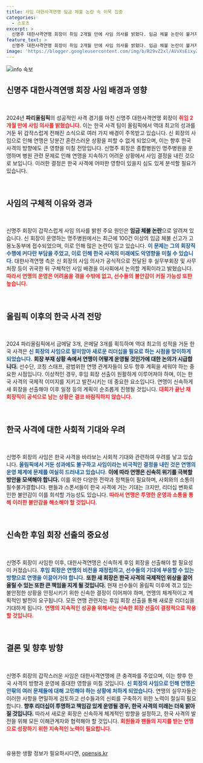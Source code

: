 ```yaml
---
title: 사임 대한사격연맹 임금 체불 논란 속 이목 집중
categories:
  - 스포츠
excerpt: >
  신명주 대한사격연맹 회장이 취임 2개월 만에 사임 의사를 밝혔다. 임금 체불 논란이 불거지며 한국 사격의 혼란이 우려되는데, 파리올림픽의 성과에 힘입어 새 조정이 필요해 보인다.
feature_text: >
  신명주 대한사격연맹 회장이 취임 2개월 만에 사임 의사를 밝혔다. 임금 체불 논란이 불거지며 한국 사격의 혼란이 우려되는데, 파리올림픽의 성과에 힘입어 새 조정이 필요해 보인다.
image: 'https://blogger.googleusercontent.com/img/b/R29vZ2xl/AVvXsEixyZcFfHzMRdzZMjFBmAUKJYCLCGyLL1o632UiGVXcaFdKo_bkvkuCioo0uUKlGfBVcT3P84aROyZIXSBEx3Aw5nCQ3pTgDom1WDC4m8eifvWiAmWEEVb4x6G_l8C0QH225ldMjyaFvpxGEBGNO37VmDTDMHGhJPq73UglMfDca1-0aw/s1600/blogspot.png'
---
```


<p><img src="https://blogger.googleusercontent.com/img/b/R29vZ2xl/AVvXsEixyZcFfHzMRdzZMjFBmAUKJYCLCGyLL1o632UiGVXcaFdKo_bkvkuCioo0uUKlGfBVcT3P84aROyZIXSBEx3Aw5nCQ3pTgDom1WDC4m8eifvWiAmWEEVb4x6G_l8C0QH225ldMjyaFvpxGEBGNO37VmDTDMHGhJPq73UglMfDca1-0aw/s1600/blogspot.png" alt="info 속보" /></p>

<h2 data-ke-size="size26">신명주 대한사격연맹 회장 사임 배경과 영향</h2>

<p data-ke-size="size16">&nbsp;</p>

<p>2024년 <b>파리올림픽</b>의 성공적인 사격 경기를 마친 신명주 대한사격연맹 회장이 <b><span style="color: #ee2323;">취임 2개월 만에 사임 의사를 밝혔습니다.</span></b> 이는 한국 사격 팀이 올림픽에서 역대 최고의 성과를 거둔 뒤 갑작스럽게 전해진 소식으로 여러 가지 배경이 주목받고 있습니다. 신 회장의 사임으로 인해 연맹은 당분간 혼란스러운 상황을 피할 수 없게 되었으며, 이는 향후 한국 사격의 방향에도 큰 영향을 미칠 전망입니다. 신명주 회장은 종합병원인 명주병원을 운영하며 병원 관련 문제로 인해 연맹을 지속하기 어려운 상황에서 사임 결정을 내린 것으로 보입니다. 이러한 결정은 한국 사격에 어떠한 영향이 있을지 심도 있게 분석할 필요가 있습니다.</p></p>

<p data-ke-size="size16">&nbsp;</p>

<h2 data-ke-size="size26">사임의 구체적 이유와 경과</h2>

<p data-ke-size="size16">&nbsp;</p>

<p>신명주 회장이 갑작스럽게 사임 의사를 밝힌 주요 원인은 <b><span style="background-color: #21538527;">임금 체불 논란</span></b>으로 알려져 있습니다. 신 회장이 운영하는 명주병원에서는 최근에 100건 이상의 임금 체불 신고가 고용노동부에 접수되었으며, 이로 인해 많은 논란이 일고 있습니다. <b><span style="color: #1a5490;">이 문제는 그의 회장직 수행에 커다란 부담을 주었고, 이로 인해 한국 사격의 미래에도 악영향을 미칠 수 있습니다.</span></b> 대한사격연맹 측은 신 회장의 사임 의사가 공식적으로 전달된 후 실무부회장 및 사무처장 등이 귀국한 뒤 구체적인 사임 배경을 이사회에서 논의할 계획이라고 밝혔습니다. <b><span style="color: #ee2323;">따라서 연맹의 운영은 어려움을 겪을 수밖에 없고, 선수들의 불안감이 커질 가능성 또한 높습니다.</span></b></p>

<p data-ke-size="size16">&nbsp;</p>

<h2 data-ke-size="size26">올림픽 이후의 한국 사격 전망</h2>

<p data-ke-size="size16">&nbsp;</p>

<p>2024 파리올림픽에서 금메달 3개, 은메달 3개를 획득하며 역대 최고의 성적을 거둔 한국 사격은 <b><span style="color: #1a5490;">신 회장의 사임으로 말미암아 새로운 리더십을 필요로 하는 시점을 맞이하게 되었습니다.</span></b> <b><span style="background-color: #21538527;">회장 부재 상황 속에서 연맹이 어떻게 운영될 것인가에 대한 논의가 시급합니다.</span></b> 선수단, 코칭 스태프, 광범위한 연맹 관계자들이 모두 향후 계획을 세워야 하는 중요한 시점입니다. 이상적인 경우, 후임 회장 선출이 원활하게 이루어져야 하며, 이는 한국 사격의 국제적 이미지를 지키고 발전시키는 데 중요한 요소입니다. 연맹이 신속하게 새 회장을 선출해야 이후 일정 등의 계획이 순조롭게 진행될 것입니다. <b><span style="color: #ee2323;">대회가 끝난 채 회장직이 공석으로 남는 상황은 결코 바람직하지 않습니다.</span></b></p>

<p data-ke-size="size16">&nbsp;</p>

<h2 data-ke-size="size26">한국 사격에 대한 사회적 기대와 우려</h2>

<p data-ke-size="size16">&nbsp;</p>

<p>신명주 회장의 사임은 한국 사격을 바라보는 사회적 기대와 관련하여 우려를 낳고 있습니다. <b><span style="color: #1a5490;">올림픽에서 거둔 성과에도 불구하고 사임이라는 비극적인 결정을 내린 것은 연맹의 운영 체계에 문제를 여실히 드러내고 있습니다.</span></b> <b><span style="background-color: #21538527;">이에 따라 연맹은 신속히 위기를 극복할 방안을 모색해야 합니다.</span></b> 이를 위한 다양한 전략과 정책들이 필요하며, 사회와의 소통이 필수불가결합니다. 팬들과 스폰서들이 한국 사격에 거는 기대는 크지만, 리더십 변화로 인한 불안감이 이를 희석할 가능성도 있습니다. <b><span style="color: #ee2323;">따라서 연맹은 투명한 운영과 소통을 통해 이러한 불안감을 해소해야 할 것입니다.</span></b></p>

<p data-ke-size="size16">&nbsp;</p>

<h2 data-ke-size="size26">신속한 후임 회장 선출의 중요성</h2>

<p data-ke-size="size16">&nbsp;</p>

<p>신명주 회장이 사임한 이후, 대한사격연맹은 신속하게 후임 회장을 선출해야 할 필요성이 커졌습니다. <b><span style="color: #1a5490;">후임 회장은 연맹의 비전을 재정립하고, 선수들의 기대에 부응할 수 있는 방향으로 연맹을 이끌어가야 합니다.</span></b> <b><span style="background-color: #21538527;">또한 새 회장은 한국 사격의 국제적인 위상을 끌어올릴 수 있는 또한 큰 책임을 지게 될 것입니다.</span></b> 현재 선수들이 올림픽 이후에 겪고 있는 불안정한 상황을 안정시키기 위한 신속한 결정이 이어져야 하며, 연맹의 체계적이고 계획적인 발전이 요구됩니다. 모든 연맹 관련자는 후임 회장 선출을 통해 새로운 리더십을 기대하게 됩니다. <b><span style="color: #ee2323;">연맹의 지속적인 성공을 위해서는 신속한 회장 선출이 결정적으로 작용할 것입니다.</span></b></p>

<p data-ke-size="size16">&nbsp;</p>

<h2 data-ke-size="size26">결론 및 향후 방향</h2>

<p data-ke-size="size16">&nbsp;</p>

<p>신명주 회장의 갑작스러운 사임은 대한사격연맹에 큰 충격파를 주었으며, 이는 향후 한국 사격의 방향과 운영에 중대한 영향을 미칠 것입니다. <b><span style="color: #1a5490;">신 회장의 사임으로 인해 연맹은 안팎의 여러 문제들에 대해 고민해야 하는 상황에 처하게 되었습니다.</span></b> 연맹의 실무자들은 이러한 사항을 면밀하게 검토하고 선수들과의 신뢰를 구축하기 위한 노력이 절실히 필요합니다. <b><span style="background-color: #21538527;">향후 리더십이 투명하고 책임감 있게 운영될 경우, 한국 사격의 미래는 더욱 밝아질 것입니다.</span></b> 따라서 새로운 회장은 신속하게 체계적인 방향을 설정하고, 한국 사격의 발전을 위해 모든 이해관계자와 협력해야 할 것입니다. <b><span style="color: #ee2323;">회원들과 팬들의 지지를 받는 연맹으로 성장하기 위한 지속적인 노력이 필요합니다.</span></b></p>

<p data-ke-size="size16">&nbsp;</p>
유용한 생활 정보가 필요하시다면, <a href="https://opensis.kr" rel="dofollow">opensis.kr</a>


